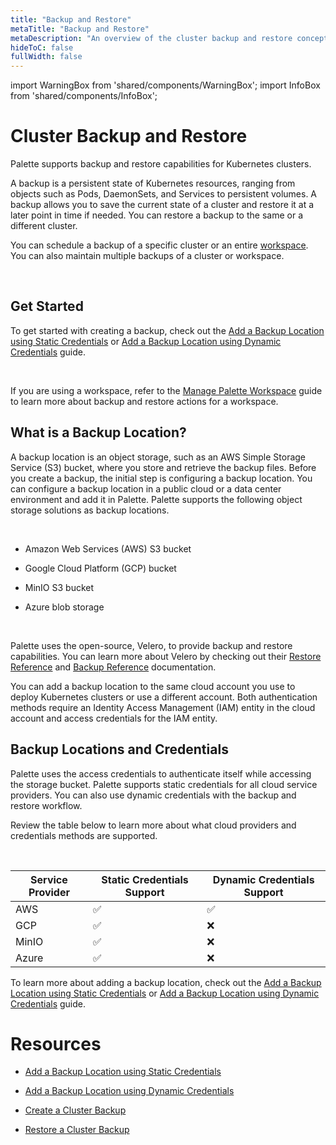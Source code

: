 ```yaml
---
title: "Backup and Restore"
metaTitle: "Backup and Restore"
metaDescription: "An overview of the cluster backup and restore concepts."
hideToC: false
fullWidth: false
---
```



import WarningBox from 'shared/components/WarningBox';
import InfoBox from 'shared/components/InfoBox';


# Cluster Backup and Restore

Palette supports backup and restore capabilities for Kubernetes clusters.

A backup is a persistent state of Kubernetes resources, ranging from objects such as Pods, DaemonSets, and Services to persistent volumes. A backup allows you to save the current state of a cluster and restore it at a later point in time if needed. You can restore a backup to the same or a different cluster. 

You can schedule a backup of a specific cluster or an entire [workspace](/workspace). You can also maintain multiple backups of a cluster or workspace. 

<br />

## Get Started


To get started with creating a backup, check out the [Add a Backup Location using Static Credentials](/clusters/cluster-management/backup-restore/add-backup-location-static) or [Add a Backup Location using Dynamic Credentials](/clusters/cluster-management/backup-restore/add-backup-location-dynamic) guide.


<br />

<InfoBox>

If you are using a workspace, refer to the [Manage Palette Workspace](/workspace/workload-features#managepaletteworkspace) guide to learn more about backup and restore actions for a workspace.

</InfoBox>

 




## What is a Backup Location?

A backup location is an object storage, such as an AWS Simple Storage Service (S3) bucket, where you store and retrieve the backup files. Before you create a backup, the initial step is configuring a backup location. You can configure a backup location in a public cloud or a data center environment and add it in Palette. Palette supports the following object storage solutions as backup locations.

<br />

- Amazon Web Services (AWS) S3 bucket


- Google Cloud Platform (GCP) bucket


- MinIO S3 bucket


- Azure blob storage


<br />


<InfoBox>

Palette uses the open-source, Velero, to provide backup and restore capabilities. You can learn more about Velero by checking out their [Restore Reference](https://velero.io/docs/main/restore-reference/) and [Backup Reference](https://velero.io/docs/main/backup-reference/) documentation.  


</InfoBox>


You can add a backup location to the same cloud account you use to deploy Kubernetes clusters or use a different account. Both authentication methods require an Identity Access Management (IAM) entity in the cloud account and access credentials for the IAM entity. 


## Backup Locations and Credentials


Palette uses the access credentials to authenticate itself while accessing the storage bucket. Palette supports static credentials for all cloud service providers. You can also use dynamic credentials with the backup and restore workflow. 

Review the table below to learn more about what cloud providers and credentials methods are supported.

<br />

|**Service Provider**|**Static Credentials Support**|**Dynamic Credentials Support**|
|---|---|---|
|AWS|✅|✅ |
|GCP|✅|❌|
|MinIO|✅|❌|
|Azure|✅|❌|

To learn more about adding a backup location, check out the [Add a Backup Location using Static Credentials](/clusters/cluster-management/backup-restore/add-backup-location-static) or [Add a Backup Location using Dynamic Credentials](/clusters/cluster-management/backup-restore/add-backup-location-dynamic) guide.




# Resources



- [Add a Backup Location using Static Credentials](/clusters/cluster-management/backup-restore/add-backup-location-static)


- [Add a Backup Location using Dynamic Credentials](/clusters/cluster-management/backup-restore/add-backup-location-dynamic)


- [Create a Cluster Backup](/clusters/cluster-management/backup-restore/create-cluster-backup)


- [Restore a Cluster Backup](/clusters/cluster-management/backup-restore/restore-cluster-backup)